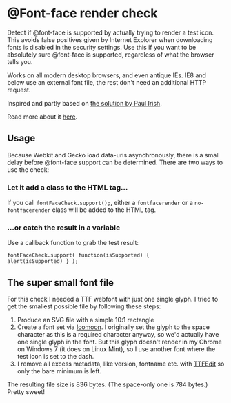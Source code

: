 # @Font-face render check

Detect if @font-face is supported by actually trying to render a test icon. This avoids false positives given by Internet Explorer when downloading fonts is disabled in the security settings. Use this if you want to be absolutely sure @font-face is supported, regardless of what the browser tells you.

Works on all modern desktop browsers, and even antique IEs. IE8 and below use an external font file, the rest don't need an additional HTTP request.

Inspired and partly based on [the solution by Paul Irish](http://www.paulirish.com/2009/font-face-feature-detection/).

Read more about it [here](http://pixelambacht.nl/2013/font-face-render-check/).

## Usage

Because Webkit and Gecko load data-uris asynchronously, there is a small delay before @font-face support can be determined. There are two ways to use the check:

### Let it add a class to the HTML tag...

If you call <code>fontFaceCheck.support();</code>, either a <code>fontfacerender</code> or a <code>no-fontfacerender</code> class will be added to the HTML tag.

### ...or catch the result in a variable

Use a callback function to grab the test result:

<code>fontFaceCheck.support( function(isSupported) { alert(isSupported) } );</code>

## The super small font file

For this check I needed a TTF webfont with just one single glyph. I tried to get the smallest possible file by following these steps:

1. Produce an SVG file with a simple 10:1 rectangle
2. Create a font set via [Icomoon](http://icomoon.io/). I originally set the glyph to the space character as this is a required character anyway, so we'd actually have one single glyph in the font. But this glyph doesn't render in my Chrome on Windows 7 (it does on Linux Mint), so I use another font where the test icon is set to the dash.
3. I remove all excess metadata, like version, fontname etc. with [TTFEdit](http://ttfedit.sourceforge.net/) so only the bare minimum is left.

The resulting file size is 836 bytes. (The space-only one is 784 bytes.) Pretty sweet!

